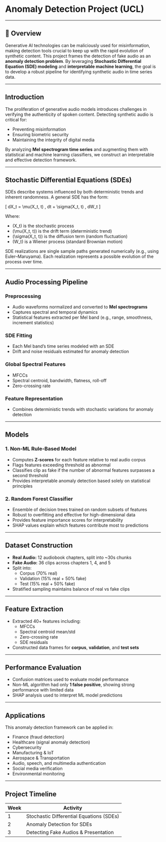# Anomaly Detection Project (UCL)
---

## 📌 Overview

Generative AI technologies can be maliciously used for misinformation, making detection tools crucial to keep up with the rapid evolution of synthetic content. This project frames the detection of fake audio as an **anomaly detection problem**. By leveraging **Stochastic Differential Equation (SDE) modeling** and **interpretable machine learning**, the goal is to develop a robust pipeline for identifying synthetic audio in time series data.

---

## Introduction

The proliferation of generative audio models introduces challenges in verifying the authenticity of spoken content. Detecting synthetic audio is critical for:

- Preventing misinformation
- Ensuring biometric security
- Maintaining the integrity of digital media

By analyzing **Mel spectrogram time series** and augmenting them with statistical and machine learning classifiers, we construct an interpretable and effective detection framework.

---

## Stochastic Differential Equations (SDEs)

SDEs describe systems influenced by both deterministic trends and inherent randomness. A general SDE has the form:

\[
dX_t = \mu(X_t, t) \, dt + \sigma(X_t, t) \, dW_t
\]

Where:  

- \(X_t\) is the stochastic process  
- \(\mu(X_t, t)\) is the drift term (deterministic trend)  
- \(\sigma(X_t, t)\) is the diffusion term (random fluctuation)  
- \(W_t\) is a Wiener process (standard Brownian motion)  

SDE realizations are single sample paths generated numerically (e.g., using Euler–Maruyama). Each realization represents a possible evolution of the process over time.

---

## Audio Processing Pipeline

### Preprocessing

- Audio waveforms normalized and converted to **Mel spectrograms**  
- Captures spectral and temporal dynamics  
- Statistical features extracted per Mel band (e.g., range, smoothness, increment statistics)  

### SDE Fitting

- Each Mel band’s time series modeled with an SDE  
- Drift and noise residuals estimated for anomaly detection  

### Global Spectral Features

- MFCCs  
- Spectral centroid, bandwidth, flatness, roll-off  
- Zero-crossing rate  

### Feature Representation

- Combines deterministic trends with stochastic variations for anomaly detection  

---

## Models

### 1. Non-ML Rule-Based Model

- Computes **Z-scores** for each feature relative to real audio corpus  
- Flags features exceeding threshold as abnormal  
- Classifies clip as fake if the number of abnormal features surpasses a second threshold  
- Provides interpretable anomaly detection based solely on statistical principles  

### 2. Random Forest Classifier

- Ensemble of decision trees trained on random subsets of features  
- Robust to overfitting and effective for high-dimensional data  
- Provides feature importance scores for interpretability  
- SHAP values explain which features contribute most to predictions  

---

## Dataset Construction

- **Real Audio:** 12 audiobook chapters, split into ~30s chunks  
- **Fake Audio:** 36 clips across chapters 1, 4, and 5  
- Split into:  
  - Corpus (70% real)  
  - Validation (15% real + 50% fake)  
  - Test (15% real + 50% fake)  
- Stratified sampling maintains balance of real vs fake clips  

---

## Feature Extraction

- Extracted 40+ features including:  
  - MFCCs  
  - Spectral centroid mean/std  
  - Zero-crossing rate  
  - SDE residuals  
- Constructed data frames for **corpus**, **validation**, and **test sets**  

---

## Performance Evaluation

- Confusion matrices used to evaluate model performance  
- Non-ML algorithm had only **1 false positive**, showing strong performance with limited data  
- SHAP analysis used to interpret ML model predictions  

---

## Applications

This anomaly detection framework can be applied in:

- Finance (fraud detection)  
- Healthcare (signal anomaly detection)  
- Cybersecurity  
- Manufacturing & IoT  
- Aerospace & Transportation  
- Audio, speech, and multimedia authentication  
- Social media verification  
- Environmental monitoring  

---

## Project Timeline

| Week | Activity |
|------|----------|
| 1    | Stochastic Differential Equations (SDEs) |
| 2    | Anomaly Detection for SDEs |
| 3    | Detecting Fake Audios & Presentation |
